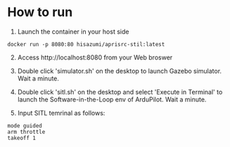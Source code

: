 # How to run

1. Launch the container in your host side
```
docker run -p 8080:80 hisazumi/aprisrc-stil:latest
```

2. Access http://localhost:8080 from your Web broswer

3. Double click 'simulator.sh' on the desktop to launch Gazebo simulator. Wait a minute. 

4. Double click 'sitl.sh' on the desktop and select 'Execute in Terminal' to launch the Software-in-the-Loop env of ArduPilot. Wait a minute.

5. Input SITL temrinal as follows:
```
mode guided
arm throttle
takeoff 1
```

